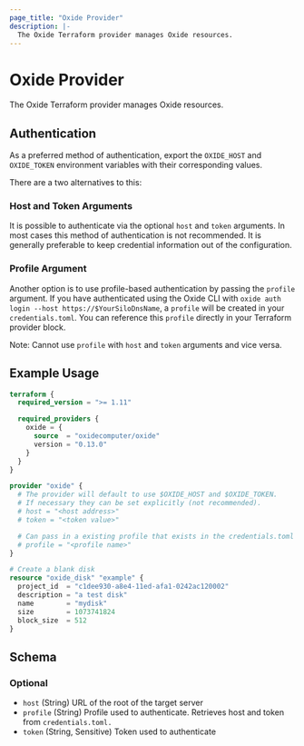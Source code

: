 ```yaml
---
page_title: "Oxide Provider"
description: |-
  The Oxide Terraform provider manages Oxide resources.
---
```


# Oxide Provider

The Oxide Terraform provider manages Oxide resources.

## Authentication

As a preferred method of authentication, export the `OXIDE_HOST` and `OXIDE_TOKEN` environment variables with their corresponding values.

There are a two alternatives to this:

### Host and Token Arguments
It is possible to authenticate via the optional `host` and `token` arguments. In most cases this method of authentication is not recommended. It is generally preferable to keep credential information out of the configuration.

### Profile Argument
Another option is to use profile-based authentication by passing the `profile` argument. If you have authenticated using the Oxide CLI with `oxide auth login --host https://$YourSiloDnsName`, a `profile` will be created in your `credentials.toml`. You can reference this `profile` directly in your Terraform provider block.

Note: Cannot use `profile` with `host` and `token` arguments and vice versa.

## Example Usage

```terraform
terraform {
  required_version = ">= 1.11"

  required_providers {
    oxide = {
      source  = "oxidecomputer/oxide"
      version = "0.13.0"
    }
  }
}

provider "oxide" {
  # The provider will default to use $OXIDE_HOST and $OXIDE_TOKEN.
  # If necessary they can be set explicitly (not recommended).
  # host = "<host address>"
  # token = "<token value>"

  # Can pass in a existing profile that exists in the credentials.toml
  # profile = "<profile name>"
}

# Create a blank disk
resource "oxide_disk" "example" {
  project_id  = "c1dee930-a8e4-11ed-afa1-0242ac120002"
  description = "a test disk"
  name        = "mydisk"
  size        = 1073741824
  block_size  = 512
}
```

<!-- schema generated by tfplugindocs -->
## Schema

### Optional

- `host` (String) URL of the root of the target server
- `profile` (String) Profile used to authenticate. Retrieves host and token from `credentials.toml.`
- `token` (String, Sensitive) Token used to authenticate
